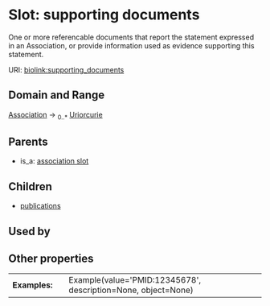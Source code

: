 
# Slot: supporting documents


One or more referencable documents that report the statement expressed in an Association, or provide  information used as evidence supporting this statement.

URI: [biolink:supporting_documents](https://w3id.org/biolink/vocab/supporting_documents)


## Domain and Range

[Association](Association.md) &#8594;  <sub>0..\*</sub> [Uriorcurie](types/Uriorcurie.md)

## Parents

 *  is_a: [association slot](association_slot.md)

## Children

 *  [publications](publications.md)

## Used by


## Other properties

|  |  |  |
| --- | --- | --- |
| **Examples:** | | Example(value='PMID:12345678', description=None, object=None) |

